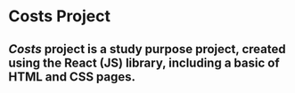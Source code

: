 # Costs Project

## *Costs* project is a study purpose project, created using the React (JS) library, including a basic of HTML and CSS pages.
